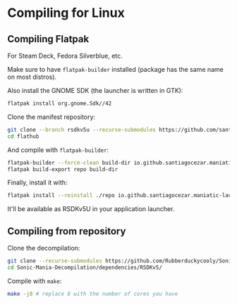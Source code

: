 # Compiling for Linux

## Compiling Flatpak

For Steam Deck, Fedora Silverblue, etc.

Make sure to have `flatpak-builder` installed (package has the same name on most distros).

Also install the GNOME SDK (the launcher is written in GTK):
```sh
flatpak install org.gnome.Sdk//42
```

Clone the manifest repository:
```sh
git clone --branch rsdkv5u --recurse-submodules https://github.com/santiagocezar/flathub
cd flathub
```

And compile with `flatpak-builder`:
```sh
flatpak-builder --force-clean build-dir io.github.santiagocezar.maniatic-launcher.yaml
flatpak build-export repo build-dir
```

Finally, install it with:
```sh
flatpak install --reinstall ./repo io.github.santiagocezar.maniatic-launcher
```

It'll be available as RSDKv5U in your application launcher.

## Compiling from repository

Clone the decompilation:
```sh
git clone --recurse-submodules https://github.com/Rubberduckycooly/Sonic-Mania-Decompilation
cd Sonic-Mania-Decompilation/dependencies/RSDKv5/
```

Compile with `make`:
```sh
make -j8 # replace 8 with the number of cores you have
```
